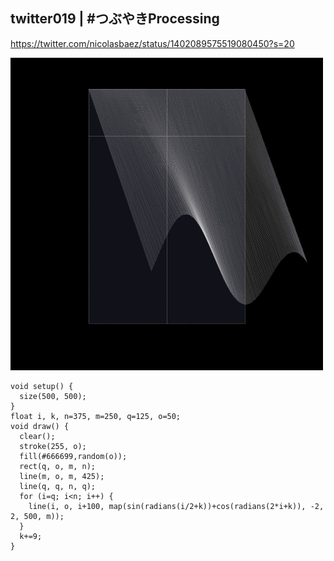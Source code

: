 ## twitter019 | #つぶやきProcessing 
https://twitter.com/nicolasbaez/status/1402089575519080450?s=20

![twitter](https://github.com/nicolasbaez/twitter019/blob/main/twitter019.gif)
```processing
void setup() {
  size(500, 500);
}
float i, k, n=375, m=250, q=125, o=50;
void draw() {
  clear();
  stroke(255, o);
  fill(#666699,random(o));
  rect(q, o, m, n);
  line(m, o, m, 425);
  line(q, q, n, q);
  for (i=q; i<n; i++) {
    line(i, o, i+100, map(sin(radians(i/2+k))+cos(radians(2*i+k)), -2, 2, 500, m));
  }
  k+=9;
}
```
